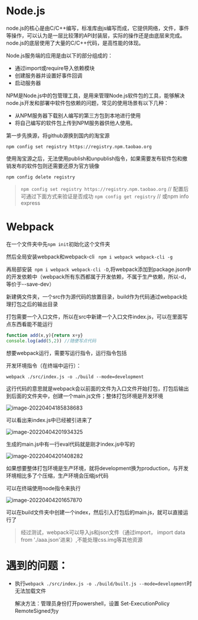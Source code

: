 # Node.js

node.js的核心是由C/C++编写，标准库由js编写而成，它提供网络，文件，事件等操作，可以认为是一层比较薄的API封装层，实际的操作还是由底层来完成。node.js的底层使用了大量的C/C++代码，是高性能的体现。

Node.js服务端的应用是由以下的部分组成的：

- 通过import或require导入依赖模块
- 创建服务器并设置好事件回调
- 启动服务器



NPM是Node.js中的包管理工具，是用来管理Node.js软件包的工具，能够解决node.js开发和部署中软件包依赖的问题，常见的使用场景有以下几种：

- 从NPM服务器下载别人编写的第三方包到本地进行使用
- 将自己编写的软件包上传到NPM服务器供他人使用。



第一步先换源，将github源换到国内的淘宝源

`npm config set registry https://registry.npm.taobao.org`

使用淘宝源之后，无法使用publish和unpublish指令，如果需要发布软件包和撤销发布的软件包则还需要还原为官方镜像

`npm config delete registry`

> `npm config set registry https://registry.npm.taobao.org`
>  // 配置后可通过下面方式来验证是否成功
>  `npm config get registry`
>  // 或npm info express



# Webpack

在一个文件夹中先`npm init`初始化这个文件夹

然后全局安装webpack和webpack-cli ` npm i webpack webpack-cli -g`

再局部安装` npm i webpack webpack-cli -D`,将webpack添加到package.json中的开发依赖中（webpack所有东西都属于开发依赖，不属于生产依赖，所以-d，等价于--save-dev）

新建俩文件夹，一个src作为源代码的放置目录，build作为代码通过webpack处理打包之后的输出目录

打包需要一个入口文件，所以在src中新建一个入口文件index.js，可以在里面写点东西看能不能运行

```javascript
function add(x,y){return x+y}
console.log(add(5,2)) //随便写点代码
```

想要webpack运行，需要写运行指令，运行指令包括

开发环境指令（在终端中运行）：

`webpack ./src/index.js -o ./build --mode=development`

这行代码的意思就是webpack会以前面的文件为入口文件开始打包，打包后输出到后面的文件夹中，创建一个main.js文件；整体打包环境是开发环境

![image-20220404185838683](C:\Users\tao'ge\AppData\Roaming\Typora\typora-user-images\image-20220404185838683.png)

可以看出来index.js中已经被引进来了

![image-20220404201934325](C:\Users\tao'ge\AppData\Roaming\Typora\typora-user-images\image-20220404201934325.png)

生成的main.js中有一行eval代码就是刚才index.js中写的

![image-20220404201408282](C:\Users\tao'ge\AppData\Roaming\Typora\typora-user-images\image-20220404201408282.png)



如果想要整体打包环境是生产环境，就将development换为production，与开发环境相比多了个压缩，生产环境会压缩js代码

可以在终端使用node指令来执行

![image-20220404201657870](C:\Users\tao'ge\AppData\Roaming\Typora\typora-user-images\image-20220404201657870.png)

可以在build文件夹中创建一个index，然后引入打包后的main.js，就可以直接运行了

> 经过测试，webpack可以导入js和json文件（通过import， import data from './aaa.json'进来）,不能处理css.img等其他资源

# 遇到的问题：

- 执行`webpack ./src/index.js -o ./build/built.js --mode=development`时无法加载文件

  解决方法：管理员身份打开powershell，设置 Set-ExecutionPolicy RemoteSigned为y